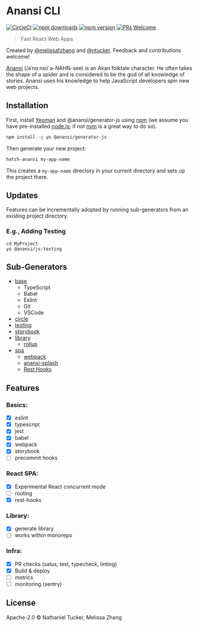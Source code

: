 # Anansi CLI
[![CircleCI](https://circleci.com/gh/ntucker/anansi.svg?style=shield)](https://circleci.com/gh/ntucker/anansi)
[![npm downloads](https://img.shields.io/npm/dm/@anansi/generator-js.svg?style=flat-square)](https://www.npmjs.com/package/@anansi/generator-js)
[![npm version](https://img.shields.io/npm/v/@anansi/generator-js.svg?style=flat-square)](https://www.npmjs.com/package/@anansi/generator-js)
[![PRs Welcome](https://img.shields.io/badge/PRs-welcome-brightgreen.svg?style=flat-square)](http://makeapullrequest.com)


> Fast React Web Apps

Created by [@melissafzhang](https://github.com/melissafzhang) and [@ntucker](https://github.com/ntucker). Feedback and contributions welcome!

[Anansi](https://en.wikipedia.org/wiki/Anansi) (/əˈnɑːnsi/ ə-NAHN-see) is an Akan folktale character. He often takes the shape of a spider and is considered to be the god of all knowledge of stories. Anansi uses his knowledge to help JavaScript developers spin new web projects.

## Installation

First, install [Yeoman](http://yeoman.io) and @anansi/generator-js using [npm](https://www.npmjs.com/) (we assume you have pre-installed [node.js](https://nodejs.org/); if not [nvm](https://github.com/nvm-sh/nvm) is a great way to do so).

```bash
npm install -g yo @anansi/generator-js
```

Then generate your new project:

```bash
hatch-anansi my-app-name
```

This creates a `my-app-name` directory in your current directory and sets up the project there.

## Updates

Features can be incrementally adopted by running sub-generators from an existing project directory.

### E.g., Adding Testing

```shell
cd MyProject
yo @anansi/js:testing
```

## Sub-Generators

- [base](./src/base#readme)
   - TypeScript
   - Babel
   - Eslint
   - Git
   - VSCode
- [circle](./src/circle#readme)
- [testing](./src/testing#readme)
- [storybook](./src/storybook#readme)
- [library](./src/library#readme)
  - [rollup](./src/rollup#readme)
- [spa](./src/spa#readme)
  - [webpack](./src/webpack#readme)
  - [anansi-splash](./src/anansi-splash#readme)
  - [Rest Hooks](https://resthooks.io)

## Features

### Basics:

- [x] eslint
- [x] typescript
- [x] jest
- [x] babel
- [x] webpack
- [x] storybook
- [ ] precommit hooks

### React SPA:

- [x] Experimental React concurrent mode
- [ ] routing
- [x] rest-hooks

### Library:

- [x] generate library
- [ ] works within monorepo

### Infra:

- [x] PR checks (salus, test, typecheck, linting)
- [x] Build & deploy
- [ ] metrics
- [ ] monitoring (sentry)

## License

Apache-2.0 © Nathaniel Tucker, Melissa Zhang

[npm-image]: https://badge.fury.io/js/%40anansi%2Fgenerator-js.svg
[npm-url]: https://npmjs.com/package/@anansi/generator-js
[circle-image]: https://circleci.com/gh/ntucker/anansi.svg?style=shield
[circle-url]: https://circleci.com/gh/ntucker/anansi
[daviddm-image]: https://david-dm.org/ntucker/anansi.svg?theme=shields.io
[daviddm-url]: https://david-dm.org/ntucker/anansi
